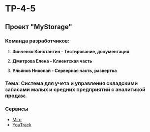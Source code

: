 # TP-4-5

## Проект "MyStorage"

### Команда разработчиков:

1. **Зинченко Константин - Тестирование, документация**

2. **Дмитрова Елена - Клиентская часть**

3. **Ульянов Николай -  Серверная часть, развертка**

### Тема: Система для учета и управления складскими запасами малых и средних предприятий с аналитикой продаж.

### Сервисы
- [Miro](https://miro.com/app/board/uXjVNsfyAZI=/?share_link_id=263686175546)
- [YouTrack](https://dreamteam34.youtrack.cloud)
